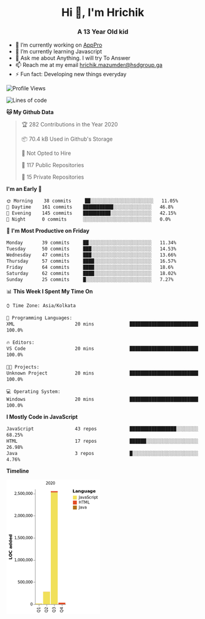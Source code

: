 <h1 align="center">Hi 👋, I'm Hrichik</h1>
<h3 align="center">A 13 Year Old kid</h3>


- 🔭 I’m currently working on [AppPro](https://apppro.in)
- 🌱 I’m currently learning Javascript
- 💬 Ask me about Anything. I will try To Answer
- 📫 Reach me at my email hrichik.mazumder@hsdgroup.ga
- ⚡ Fun fact: Developing new things everyday

<!--START_SECTION:waka-->
![Profile Views](http://img.shields.io/badge/Profile%20Views-12-blue)

![Lines of code](https://img.shields.io/badge/From%20Hello%20World%20I%27ve%20Written-2.9%20million%20lines%20of%20code-blue)

**🐱 My Github Data** 

> 🏆 282 Contributions in the Year 2020
 > 
> 📦 70.4 kB Used in Github's Storage 
 > 
> 🚫 Not Opted to Hire
 > 
> 📜 117 Public Repositories
 > 
> 🔑 15 Private Repositories 

**I'm an Early 🐤** 

```text
🌞 Morning    38 commits     ██░░░░░░░░░░░░░░░░░░░░░░░   11.05% 
🌆 Daytime    161 commits    ███████████░░░░░░░░░░░░░░   46.8% 
🌃 Evening    145 commits    ██████████░░░░░░░░░░░░░░░   42.15% 
🌙 Night      0 commits      ░░░░░░░░░░░░░░░░░░░░░░░░░   0.0%

```
📅 **I'm Most Productive on Friday** 

```text
Monday       39 commits     ██░░░░░░░░░░░░░░░░░░░░░░░   11.34% 
Tuesday      50 commits     ███░░░░░░░░░░░░░░░░░░░░░░   14.53% 
Wednesday    47 commits     ███░░░░░░░░░░░░░░░░░░░░░░   13.66% 
Thursday     57 commits     ████░░░░░░░░░░░░░░░░░░░░░   16.57% 
Friday       64 commits     ████░░░░░░░░░░░░░░░░░░░░░   18.6% 
Saturday     62 commits     ████░░░░░░░░░░░░░░░░░░░░░   18.02% 
Sunday       25 commits     █░░░░░░░░░░░░░░░░░░░░░░░░   7.27%

```


📊 **This Week I Spent My Time On** 

```text
⌚︎ Time Zone: Asia/Kolkata

💬 Programming Languages: 
XML                      20 mins             █████████████████████████   100.0%

🔥 Editors: 
VS Code                  20 mins             █████████████████████████   100.0%

🐱‍💻 Projects: 
Unknown Project          20 mins             █████████████████████████   100.0%

💻 Operating System: 
Windows                  20 mins             █████████████████████████   100.0%

```

**I Mostly Code in JavaScript** 

```text
JavaScript               43 repos            █████████████████░░░░░░░░   68.25% 
HTML                     17 repos            ██████░░░░░░░░░░░░░░░░░░░   26.98% 
Java                     3 repos             █░░░░░░░░░░░░░░░░░░░░░░░░   4.76%

```


**Timeline**

![Chart not found](https://github.com/hrichiksite/hrichiksite/blob/master/charts/bar_graph.png) 


<!--END_SECTION:waka-->
